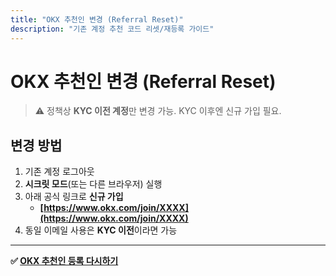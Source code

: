 ```yaml
---
title: "OKX 추천인 변경 (Referral Reset)"
description: "기존 계정 추천 코드 리셋/재등록 가이드"
---
```


# OKX 추천인 변경 (Referral Reset)

> ⚠️ 정책상 **KYC 이전 계정**만 변경 가능. KYC 이후엔 신규 가입 필요.

## 변경 방법
1. 기존 계정 로그아웃
2. **시크릿 모드**(또는 다른 브라우저) 실행
3. 아래 공식 링크로 **신규 가입**
   - **[https://www.okx.com/join/XXXX](https://www.okx.com/join/XXXX)**
4. 동일 이메일 사용은 **KYC 이전**이라면 가능

---

**✅ [OKX 추천인 등록 다시하기](https://www.okx.com/join/XXXX)**
